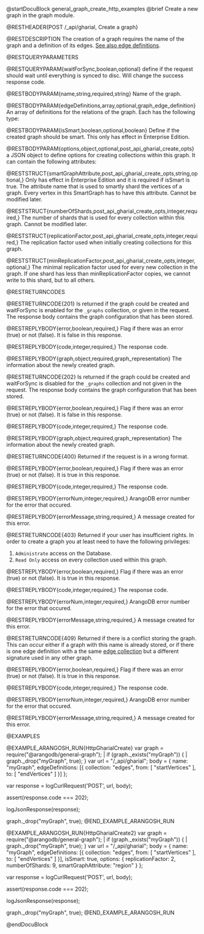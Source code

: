 @startDocuBlock general_graph_create_http_examples
@brief Create a new graph in the graph module.

@RESTHEADER{POST /_api/gharial, Create a graph}

@RESTDESCRIPTION
The creation of a graph requires the name of the graph and a
definition of its edges.
[See also edge definitions](../../Manual/Graphs/GeneralGraphs/Management.html#edge-definitions).

@RESTQUERYPARAMETERS

@RESTQUERYPARAM{waitForSync,boolean,optional}
define if the request should wait until everything is synced to disc.
Will change the success response code.

@RESTBODYPARAM{name,string,required,string}
Name of the graph.

@RESTBODYPARAM{edgeDefinitions,array,optional,graph_edge_definition}
An array of definitions for the relations of the graph.
Each has the following type:

@RESTBODYPARAM{isSmart,boolean,optional,boolean}
Define if the created graph should be smart.
This only has effect in Enterprise Edition.

@RESTBODYPARAM{options,object,optional,post_api_gharial_create_opts}
a JSON object to define options for creating collections within this graph.
It can contain the following attributes:

@RESTSTRUCT{smartGraphAttribute,post_api_gharial_create_opts,string,optional,}
Only has effect in Enterprise Edition and it is required if isSmart is true.
The attribute name that is used to smartly shard the vertices of a graph.
Every vertex in this SmartGraph has to have this attribute.
Cannot be modified later.

@RESTSTRUCT{numberOfShards,post_api_gharial_create_opts,integer,required,}
The number of shards that is used for every collection within this graph.
Cannot be modified later.

@RESTSTRUCT{replicationFactor,post_api_gharial_create_opts,integer,required,}
The replication factor used when initially creating collections for this graph.

@RESTSTRUCT{minReplicationFactor,post_api_gharial_create_opts,integer,optional,}
The minimal replication factor used for every new collection in the graph.
If one shard has less than minReplicationFactor copies, we cannot write
to this shard, but to all others.

@RESTRETURNCODES

@RESTRETURNCODE{201}
Is returned if the graph could be created and waitForSync is enabled
for the `_graphs` collection, or given in the request.
The response body contains the graph configuration that has been stored.

@RESTREPLYBODY{error,boolean,required,}
Flag if there was an error (true) or not (false).
It is false in this response.

@RESTREPLYBODY{code,integer,required,}
The response code.

@RESTREPLYBODY{graph,object,required,graph_representation}
The information about the newly created graph.

@RESTRETURNCODE{202}
Is returned if the graph could be created and waitForSync is disabled
for the `_graphs` collection and not given in the request.
The response body contains the graph configuration that has been stored.

@RESTREPLYBODY{error,boolean,required,}
Flag if there was an error (true) or not (false).
It is false in this response.

@RESTREPLYBODY{code,integer,required,}
The response code.

@RESTREPLYBODY{graph,object,required,graph_representation}
The information about the newly created graph.

@RESTRETURNCODE{400}
Returned if the request is in a wrong format.

@RESTREPLYBODY{error,boolean,required,}
Flag if there was an error (true) or not (false).
It is true in this response.

@RESTREPLYBODY{code,integer,required,}
The response code.

@RESTREPLYBODY{errorNum,integer,required,}
ArangoDB error number for the error that occured.

@RESTREPLYBODY{errorMessage,string,required,}
A message created for this error.

@RESTRETURNCODE{403}
Returned if your user has insufficient rights.
In order to create a graph you at least need to have the following privileges:

  1. `Administrate` access on the Database.
  2. `Read Only` access on every collection used within this graph.

@RESTREPLYBODY{error,boolean,required,}
Flag if there was an error (true) or not (false).
It is true in this response.

@RESTREPLYBODY{code,integer,required,}
The response code.

@RESTREPLYBODY{errorNum,integer,required,}
ArangoDB error number for the error that occured.

@RESTREPLYBODY{errorMessage,string,required,}
A message created for this error.

@RESTRETURNCODE{409}
Returned if there is a conflict storing the graph.  This can occur
either if a graph with this name is already stored, or if there is one
edge definition with a the same
[edge collection](../../Manual/Appendix/Glossary.html#edge-collection) but a
different signature used in any other graph.

@RESTREPLYBODY{error,boolean,required,}
Flag if there was an error (true) or not (false).
It is true in this response.

@RESTREPLYBODY{code,integer,required,}
The response code.

@RESTREPLYBODY{errorNum,integer,required,}
ArangoDB error number for the error that occured.

@RESTREPLYBODY{errorMessage,string,required,}
A message created for this error.

@EXAMPLES

@EXAMPLE_ARANGOSH_RUN{HttpGharialCreate}
  var graph = require("@arangodb/general-graph");
| if (graph._exists("myGraph")) {
|    graph._drop("myGraph", true);
  }
  var url = "/_api/gharial";
  body = {
    name: "myGraph",
    edgeDefinitions: [{
      collection: "edges",
      from: [ "startVertices" ],
      to: [ "endVertices" ]
    }]
  };

  var response = logCurlRequest('POST', url, body);

  assert(response.code === 202);

  logJsonResponse(response);

  graph._drop("myGraph", true);
@END_EXAMPLE_ARANGOSH_RUN

@EXAMPLE_ARANGOSH_RUN{HttpGharialCreate2}
  var graph = require("@arangodb/general-graph");
| if (graph._exists("myGraph")) {
|    graph._drop("myGraph", true);
  }
  var url = "/_api/gharial";
  body = {
    name: "myGraph",
    edgeDefinitions: [{
      collection: "edges",
      from: [ "startVertices" ],
      to: [ "endVertices" ]
    }],
    isSmart: true,
    options: {
      replicationFactor: 2,
      numberOfShards: 9,
      smartGraphAttribute: "region"
    }
  };

  var response = logCurlRequest('POST', url, body);

  assert(response.code === 202);

  logJsonResponse(response);

  graph._drop("myGraph", true);
@END_EXAMPLE_ARANGOSH_RUN

@endDocuBlock
